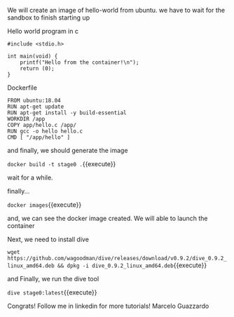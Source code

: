 We will create an image of hello-world from ubuntu.
we have to wait for the sandbox to finish starting up



Hello world program in c
```
#include <stdio.h>

int main(void) {
    printf("Hello from the container!\n");
    return (0);
}

```
Dockerfile

```
FROM ubuntu:18.04
RUN apt-get update
RUN apt-get install -y build-essential
WORKDIR /app
COPY app/hello.c /app/
RUN gcc -o hello hello.c
CMD [ "/app/hello" ]
```


and finally, we should generate the image

`docker build -t stage0 .`{{execute}}

wait for a while.

finally...

`docker images`{{execute}}

and, we can see the docker image created. We will able to launch the container


Next, we need to install dive

`wget https://github.com/wagoodman/dive/releases/download/v0.9.2/dive_0.9.2_linux_amd64.deb && dpkg -i dive_0.9.2_linux_amd64.deb`{{execute}}


and Finally, we run the dive tool


`dive stage0:latest`{{execute}}

Congrats!
Follow me in linkedin for more tutorials! Marcelo Guazzardo
